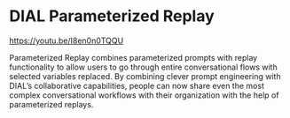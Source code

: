 # DIAL Parameterized Replay

https://youtu.be/I8en0n0TQQU

Parameterized Replay combines parameterized prompts with replay functionality to allow users to go through entire conversational flows with selected variables replaced. By combining clever prompt engineering with DIAL’s collaborative capabilities, people can now share even the most complex conversational workflows with their organization with the help of parameterized replays.
